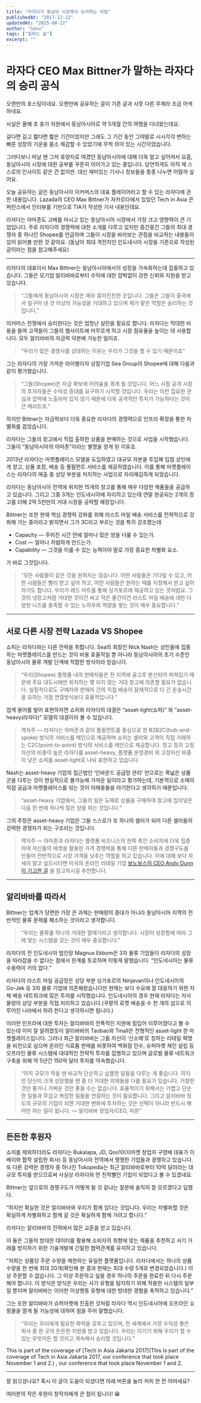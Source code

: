 ```yaml
---
title: "라자다가 동남아 시장에서 승리하는 비법"
publishedAt: "2017-12-22"
updatedAt: "2025-08-22"
author: "Sonu"
tags: ["일하는 삶"]
excerpt: ""
---
```



# 라자다 CEO Max Bittner가 말하는 라자다의 승리 공식





오랜만의 포스팅이네요. 오랜만에 공유하는 글이 기존 글과 사뭇 다른 주제라 조금 어색하네요.


사실은 올해 초 휴가 차원에서 동남아시아로 약 5개월 간의 여행을 다녀왔는데요.


길다면 길고 짧다면 짧은 기간이었지만 그래도 그 기간 동안 그야말로 시시각각 변하는 빠른 성장의 기운을 몸소 체감할 수 있었기에 무척 의미 있는 시간이었습니다.


그러다보니 떠날 땐 그저 휴양지로 여겼던 동남아시아에 대해 더욱 알고 싶어져서 요즘, 동남아시아 시장에 대한 공부를 꾸준히 이어가고 있는 중입니다. 당연하게도 아직 제 스스로의 인사이트 같은 건 없지만. 대신 재미있는 기사나 정보들을 종종 나누면 어떨까 싶어요.


오늘 공유하는 글은 동남아시아 이커머스의 대표 플레이어라고 할 수 있는 라자다에 관한 내용입니다. Lazada의 CEO Max Bittner가 자카르타에서 있었던 Tech in Asia 콘퍼런스에서 인터뷰를 기반으로 TIA가 작성한 기사 내용인데요.


라자다는 아마존도 고배를 마시고 있는 동남아시아 시장에서 가장 크고 영향력이 큰 기업입니다. 주로 라자다의 경쟁력에 대한 소개를 다루고 있지만 중간중간 그들의 최대 경쟁자 중 하나인 Shopee를 언급하며 그들이 시장을 바라보는 관점을 비교하는 내용들이 있어 읽어볼 만한 것 같아요. (동남아 최대 격전지인 인도네시아 시장을 기준으로 작성된 글이라는 점을 참고해주세요)


-----





라자다의 대표이사 Max Bittner는 동남아시아에서의 성장을 가속화하는데 집중하고 있습니다. 그들은 모기업 알리바바로부터 수익에 대한 압박없이 강한 신뢰와 지원을 받고 있습니다.

> “그들에게 동남아시아 시장은 매우 흥미진진한 곳입니다. 그들은 그들이 중국에서 일구어 낸 것 이상의 가능성을 기대하고 있으며 제가 맡은 역할은 승리하는 것입니다.”

이커머스 전쟁에서 승리한다는 것은 엄청난 실탄을 필요로 합니다. 라자다는 막대한 비용을 들여 고객들이 그들의 웹사이트에 머무르게 하고 시장 점유율을 높이는 데 사용합니다. 모두 알리바바의 자금력 덕분에 가능한 일이죠.

> “우리가 많은 경쟁사를 상대하는 이유는 우리가 그것을 할 수 있기 때문이죠"

그는 라자다의 가장 가까운 라이벌이자 상장기업 Sea Group의 Shopee에 대해 다음과 같이 평가했습니다.

> “그들(Shopee)은 자금 확보에 어려움을 겪게 될 것입니다. 어느 시점 공개 시장의 투자자들은 수익성 증대를 요구하기 시작할 것입니다. 우리는 이런 집요한 관심과 압력에 노출되어 있지 않기 때문에 더욱 공격적인 투자가 가능하다는 것이 큰 메리트죠.”

하지만 Bittner는 자금력보다 더욱 중요한 라자다의 경쟁력으로 인프라 확장을 통한 차별화를 꼽았습니다.


라자다는 그들의 창고에서 직접 출하한 상품을 판매하는 것으로 사업을 시작했습니다. 그들이 “동남아시아의 아마존”이라는 별명을 얻게 된 이유죠.


2013년 라자다는 마켓플레이스 모델을 도입하였고 대규모 자본을 투입해 입점 상인에게 창고, 상품 포장, 배송 등 풀필먼트 서비스를 제공하였습니다. 이를 통해 마켓플레이스는 라자다의 매출 중 상당 부분을 차지하는 사업으로 자리매김하게 되었습니다.


라자다는 동남아시아 전역에 위치한 15개의 창고를 통해 매우 다양한 제품들을 공급하고 있습니다. 그리고 그중 3개는 인도네시아에 자리하고 있는데 연말 완공되는 2개의 창고를 더해 2억 5천만의 거대 시장을 공략할 예정입니다.





Bittner는 또한 현재 핵심 경쟁력 강화를 위해 라스트 마일 배송 서비스를 전략적으로 강화해 가는 중이라고 밝히면서 그가 3C라고 부르는 것을 특히 강조했는데

- Capacity — 주어진 시간 안에 얼마나 많은 양을 다룰 수 있는가.
- Cost — 얼마나 저렴하게 만드는가.
- Capability — 그것을 이룰 수 있는 능력이야 말로 가장 중요한 차별화 요소.

가 바로 그것입니다.

> “모든 사람들이 같은 것을 원하지는 않습니다. 어떤 사람들은 기다릴 수 있고, 어떤 사람들은 빨리 받고 싶어 하고, 어떤 사람들은 원하는 때를 지정해서 받고 싶어 하기도 합니다. 우리가 레드 마트를 통해 싱가포르에 제공하고 있는 것처럼요. 그것이 냉장고처럼 거대한 것이건 싸고 작은 물건이건 라스트 마일 배송에 대한 다양한 니즈를 충족할 수 있는 노하우와 역량을 쌓는 것이 매우 중요합니다.”

-----


## 서로 다른 시장 전략 Lazada VS Shopee


쇼피는 라자다와는 다른 전략을 취합니다. Sea의 회장인 Nick Nash는 상인들에 집중하는 마켓플레이스를 만드는 것이 비용 효율적일 뿐 아니라 동남아시아의 초기 수준인 동남아시아 물류 개발 단계에 적합한 방식이라 믿습니다.




> “우리(Shopee) 플랫폼 내의 판매자들은 전 지역에 골고루 분산되어 퍼져있기 때문에 주요 대도시에만 위치하는 몇 되지 않는 거대 창고에 의존할 필요가 없습니다. 실질적으로도 구매자와 판매자 간의 직접 배송이 잠재적으로 더 긴 운송시간을 요하는 거점 연결방식보다 효율적입니다.”

업계 용어를 빌어 표현하자면 쇼피와 라자다의 대결은 “asset-light(쇼피)” 와 “asset-heavy(라자다)” 모델의 대결이라 볼 수 있습니다.

> 역자주 — 라자다는 아마존과 같이 풀필먼트를 중심으로 한 B2B2C(hub-and-spoke) 방식의 서비스를 메인으로 제공하며 쇼피는 셀러와 고객이 직접 거래하는 C2C(point-to-point) 방식의 서비스를 메인으로 제공합니다. 창고 등의 고정자산의 비중이 높은 라자다를 asset-heavy, 플랫폼 운영경비 외 고정자산 비중이 낮은 쇼피를 asset-light로 나눠 표현하고 있습니다.

Nash는 asset-heavy 기업의 접근법인 ‘인바운드 공급망 관리’ 만으로는 폭넓은 상품군을 다루는 것이 현실적으로 불가능에 가까운 일이라고 평가하는데, 기본적으로 소매의 직접 공급과 마켓플레이스를 섞는 것이 이해충돌을 야기한다고 생각하기 때문입니다.

> “asset-heavy 기업에서, 그들의 일은 도매로 상품을 구매하여 창고에 집어넣은 다음 한 번에 하나씩 많은 양을 파는 것입니다.”

그의 주장은 asset-heavy 기업은 그들 스스로가 또 하나의 셀러가 되어 다른 셀러들의 강력한 경쟁자가 되는 구조라는 것입니다.

> 역자주 — 아마존과 라자다는 플랫폼 비즈니스의 한쪽 축인 소비자에 더욱 집중하여 자신들의 에셋을 활용한 가격 경쟁력을 통해 다른 판매자들과 경쟁구도를 만들어 전반적으로 시장 가격을 낮추는 역할을 하고 있습니다. 이에 대해 보다 자세히 알고 싶으시다면 미국의 온라인 리테일 기업  [보노보스의 CEO Andy Dunn이 기고한 글](https://sonujung.com/e-commerce-is-a-bear) 을 참고하시길 추천합니다.

-----


## 알리바바를 따라서


Bittner는 업계가 당면한 가장 큰 과제는 판매량의 증대가 아니라 동남아시아 지역의 전반적인 물류 문제를 해소하는 것이라고 생각합니다.

> “우리는 물류를 하나의 거대한 깔때기라고 생각합니다. 시장이 성장함에 따라 그에 맞는 시스템을 갖는 것이 매우 중요합니다.”

라자다의 전 인도네시아 법인장 Magnus Ekbom은 3자 물류 기업들이 라자다의 성장을 따라잡을 수 없다는 점에서 한계를 토로하며 이렇게 말했습니다. “인도네시아는 물류 수용력이 거의 없다.”


라자다의 라스트 마일 공급망은 상당 부분 싱가포르의 Ninjavan이나 인도네시아의 Go-Jek 등 3자 물류 기업에 의존해왔습니다만 현재는 보다 수요에 잘 대응하기 위한 자체 배송 네트워크에 많은 투자를 시작했습니다. 인도네시아의 경우 현재 라자다는 자사 물량의 상당 부분을 직접 처리하고 있습니다.(쿠팡의 로켓 배송을 수 천 개의 섬으로 이루어진 나라에서 하려 한다고 생각하시면 됩니다.)





이러한 인프라에 대한 투자는 알리바바의 전폭적인 지원에 힘입어 이루어졌다고 볼 수 있는데 이미 잘 알려졌듯이 알리바바의 Taobao와 Tmall은 전형적인 asset-light 한 마켓플레이스입니다. 그러나 최근 알리바바는 그들 자신이 ‘신소매’로 칭하는 리테일 혁명을 비전으로 삼으며 온라인 식료품 판매를 비롯하여 백화점 인수, 슈퍼마켓 체인 설립 등 오프라인 물류 시스템에 대대적인 전략적 투자를 집행하고 있으며 글로벌 물류 네트워크 구축을 위해 약 5년간 150억 달러 투자를 약속했습니다.

> “아직 규모가 작을 땐 비교적 단순하고 심플한 일들을 다루는 게 좋습니다. 하지만 당신이 크게 성장했을 땐 좀 더 거대한 의제들을 다룰 필요가 있습니다. 거창한 것만 좋거나 가벼운 것만 좋을 수는 없습니다. 효율적이기 위해서는 가볍고 단순한 일들과 무겁고 복잡한 일들을 연결하는 것이 필요합니다. 그리고 알리바바 정도의 규모의 기업이 되면 거대한 변화에 투자하는 것은 선택이 아니라 반드시 해야만 하는 일이 됩니다. — 알리바바 창업자/CEO, 마윈”

-----


## 든든한 후원자


쇼피를 제외하더라도 라자다는 Bukalapa, JD, Qoo10(지마켓 창업자 구영배 대표가 이베이와 합작 설립한 회사) 등 동남아시아 전역에서 쟁쟁한 기업들과 경쟁하고 있습니다. 또 다른 강력한 경쟁자 중 하나인 Tokopedia는 최근 알리바바로부터 10억 달러라는 대규모 투자를 받으므로써 사실상 라자다와 먼 친척뻘인 기업이 되었다고 볼 수 있겠네요.


Bittner는 앞으로의 경쟁구도가 어떻게 될 것 같냐는 질문에 솔직히 잘 모르겠다고 답했다.


“하지만 확실한 것은 알리바바와 우리가 함께 있다는 것입니다. 우리는 차별화할 것은 확실하게 차별화하고 함께 갈 것은 확실하게 함께 가려고 합니다.”


라자다는 알리바바의 전략에서 많은 교훈을 얻고 있습니다.


이 둘은 그들의 방대한 데이터를 활용해 소비자의 취향에 맞는 제품을 추천하고 사기 거래를 방지하기 위한 기술개발에 긴밀한 협력관계를 유지하고 있습니다.


“저희는 상품당 주문 수량을 제한하는 유일한 플랫폼입니다. 라자다에서는 하나의 상품 수량을 한 번에 최대 20개(확인해 본 결과 현재는 최대 수량 5개로 변경되었습니다.) 이상 주문할 수 없습니다. 그 이상 주문하고 싶을 경우 하나의 주문을 완료한 뒤 다시 주문해야 합니다. 이 방식은 방식은 우리는 사기 유형을 탐지하기 위해 적용한 시스템의 일부일 뿐이며 알리바바는 이러한 이상행동 유형에 대한 방대한 경험을 축적하고 있습니다.”


그는 또한 알리바바가 슈퍼마켓에 진출한 것처럼 라자다 역시 인도네시아에 오프라인 쇼핑몰을 열게 될 가능성에 대하여 힘을 주어 말했습니다.

> “우리는 우리에게 필요한 화력을 갖추고 있으며, 전 세계에서 가장 수익성 좋은 회사 중 한 곳의 든든한 지원을 받고 있습니다. 우리는 이기기 위해 우리가 할 수 있는 무엇이든 할 것이고 계속해서 승리할 것입니다.”

This is part of the coverage of  [Tech in Asia Jakarta 2017](This is part of the coverage of Tech in Asia Jakarta 2017, our conference that took place November 1 and 2.) , our conference that took place November 1 and 2.


---


잘 읽으셨나요? 혹시 이 글이 도움이 되셨다면 아래 버튼을 눌러 커피 한 잔 어떠세요?


여러분의 작은 후원이 창작자에게 큰 힘이 됩니다! 😁

